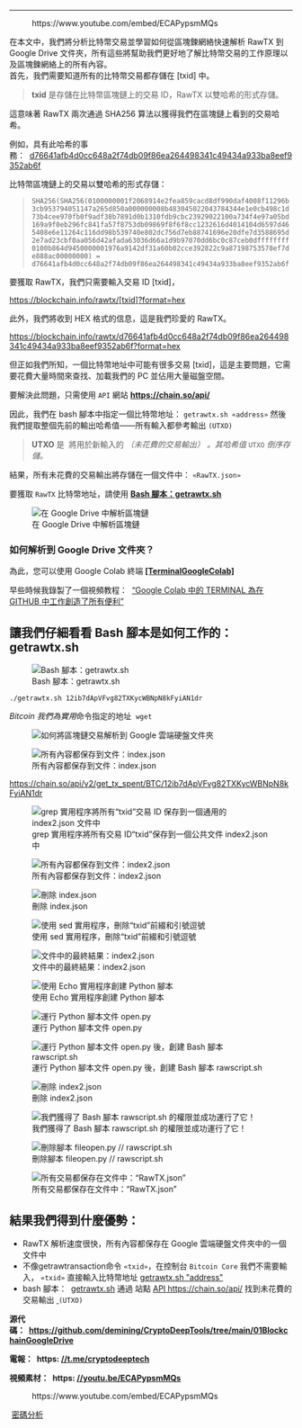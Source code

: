 <!-- wp:separator -->
<hr class="wp-block-separator has-alpha-channel-opacity"/>
<!-- /wp:separator -->

<!-- wp:embed {"url":"https://www.youtube.com/embed/ECAPypsmMQs","type":"rich","providerNameSlug":"вставить-обработчик","responsive":true,"className":"wp-embed-aspect-4-3 wp-has-aspect-ratio"} -->
<figure class="wp-block-embed is-type-rich is-provider-вставить-обработчик wp-block-embed-вставить-обработчик wp-embed-aspect-4-3 wp-has-aspect-ratio"><div class="wp-block-embed__wrapper">
https://www.youtube.com/embed/ECAPypsmMQs
</div></figure>
<!-- /wp:embed -->

<!-- wp:paragraph -->
<p>在本文中，我們將分析比特幣交易並學習如何從區塊鍊網絡快速解析 RawTX 到 Google Drive 文件夾，所有這些將幫助我們更好地了解比特幣交易的工作原理以及區塊鍊網絡上的所有內容。<br>首先，我們需要知道所有的比特幣交易都存儲在 [txid] 中。</p>
<!-- /wp:paragraph -->

<!-- wp:quote -->
<blockquote class="wp-block-quote"><!-- wp:paragraph -->
<p><strong>txid</strong>&nbsp;是存儲在比特幣區塊鏈上的交易 ID，RawTX 以雙哈希的形式存儲。</p>
<!-- /wp:paragraph --></blockquote>
<!-- /wp:quote -->

<!-- wp:paragraph -->
<p>這意味著 RawTX 兩次通過 SHA256 算法以獲得我們在區塊鏈上看到的交易哈希。</p>
<!-- /wp:paragraph -->

<!-- wp:paragraph -->
<p>例如，具有此哈希的事務：&nbsp;&nbsp;<a href="https://www.blockchain.com/btc/tx/d76641afb4d0cc648a2f74db09f86ea264498341c49434a933ba8eef9352ab6f" target="_blank" rel="noreferrer noopener">d76641afb4d0cc648a2f74db09f86ea264498341c49434a933ba8eef9352ab6f</a></p>
<!-- /wp:paragraph -->

<!-- wp:paragraph -->
<p>比特幣區塊鏈上的交易以雙哈希的形式存儲：</p>
<!-- /wp:paragraph -->

<!-- wp:quote -->
<blockquote class="wp-block-quote"><!-- wp:paragraph -->
<p><code>SHA256(SHA256(0100000001f2068914e2fea859cacd8df990daf4008f11296b3cb953794051147a265d850a000000008b483045022043784344e1e0cb498c1d73b4cee970fb0f9adf38b7891d0b1310fdb9cbc23929022100a734f4e97a05bd169a9f0eb296fc841fa57f8753db09869f8f6f8cc1232616d4014104d6597d465408e6e11264c116dd98b539740e802dc756d7eb88741696e20dfe7d3588695d2e7ad23cbf0aa056d42afada63036d66a1d9b97070dd6bc0c87ceb0dffffffff0100b864d9450000001976a9142df31a60b02cce392822c9a87198753578ef7de888ac00000000) = d76641afb4d0cc648a2f74db09f86ea264498341c49434a933ba8eef9352ab6f</code></p>
<!-- /wp:paragraph --></blockquote>
<!-- /wp:quote -->

<!-- wp:paragraph -->
<p>要獲取 RawTX，我們只需要輸入交易 ID [txid]，</p>
<!-- /wp:paragraph -->

<!-- wp:paragraph -->
<p><a href="https://blockchain.info/rawtx/[txid]?format=hex">https://blockchain.info/rawtx/[txid]?format=hex</a></p>
<!-- /wp:paragraph -->

<!-- wp:paragraph -->
<p>此外，我們將收到 HEX 格式的信息，這是我們珍愛的 RawTX。</p>
<!-- /wp:paragraph -->

<!-- wp:paragraph -->
<p><a href="https://blockchain.info/rawtx/d76641afb4d0cc648a2f74db09f86ea264498341c49434a933ba8eef9352ab6f?format=hex">https://blockchain.info/rawtx/d76641afb4d0cc648a2f74db09f86ea264498341c49434a933ba8eef9352ab6f?format=hex</a></p>
<!-- /wp:paragraph -->

<!-- wp:paragraph -->
<p>但正如我們所知，一個比特幣地址中可能有很多交易 [txid]，這是主要問題，它需要花費大量時間來查找、加載我們的 PC 並佔用大量磁盤空間。</p>
<!-- /wp:paragraph -->

<!-- wp:paragraph -->
<p>要解決此問題，只需使用&nbsp;<code>API</code>&nbsp;網站&nbsp;<strong><a href="https://chain.so/api/" target="_blank" rel="noreferrer noopener">https://chain.so/api/</a></strong></p>
<!-- /wp:paragraph -->

<!-- wp:paragraph -->
<p>因此，我們在 bash 腳本中指定一個比特幣地址：&nbsp;<code>getrawtx.sh «address»</code>&nbsp;然後我們提取整個先前的輸出哈希值——所有輸入都參考輸出&nbsp;<code>(UTXO)</code></p>
<!-- /wp:paragraph -->

<!-- wp:quote -->
<blockquote class="wp-block-quote"><!-- wp:paragraph -->
<p><strong>UTXO</strong>&nbsp;是&nbsp;&nbsp;將用於新輸入的&nbsp;<em>（未花費的交易輸出） 。</em><em>其哈希值&nbsp;</em><code>UTXO</code><em>&nbsp;倒序存儲。</em></p>
<!-- /wp:paragraph --></blockquote>
<!-- /wp:quote -->

<!-- wp:paragraph -->
<p>結果，所有未花費的交易輸出將存儲在一個文件中：&nbsp;<code>«RawTX.json»</code></p>
<!-- /wp:paragraph -->

<!-- wp:paragraph -->
<p>要獲取&nbsp;<code>RawTX</code>&nbsp;比特幣地址，請使用&nbsp;<strong><a href="https://github.com/demining/CryptoDeepTools/blob/main/01BlockchainGoogleDrive/getrawtx.sh" target="_blank" rel="noreferrer noopener">Bash 腳本：getrawtx.sh</a></strong></p>
<!-- /wp:paragraph -->

<!-- wp:image -->
<figure class="wp-block-image"><img src="https://habrastorage.org/r/w1560/getpro/habr/upload_files/7e4/268/a3a/7e4268a3ab7e36fc45020c6b222b7611.png" alt="在 Google Drive 中解析區塊鏈" title="在 Google Drive 中解析區塊鏈"/><figcaption class="wp-element-caption">在 Google Drive 中解析區塊鏈</figcaption></figure>
<!-- /wp:image -->

<!-- wp:heading {"level":3} -->
<h3>如何解析到 Google Drive 文件夾？</h3>
<!-- /wp:heading -->

<!-- wp:paragraph -->
<p>為此，您可以使用 Google Colab 終端&nbsp;<strong><a href="https://github.com/demining/TerminalGoogleColab" target="_blank" rel="noreferrer noopener">[TerminalGoogleColab]</a></strong></p>
<!-- /wp:paragraph -->

<!-- wp:paragraph -->
<p>早些時候我錄製了一個視頻教程：&nbsp;&nbsp;<a href="https://www.youtube.com/watch?v=S2D7PI6dK08" target="_blank" rel="noreferrer noopener">“Google Colab 中的 TERMINAL 為在 GITHUB 中工作創造了所有便利”</a></p>
<!-- /wp:paragraph -->

<!-- wp:heading -->
<h2>讓我們仔細看看 Bash 腳本是如何工作的：getrawtx.sh</h2>
<!-- /wp:heading -->

<!-- wp:image -->
<figure class="wp-block-image"><img src="https://habrastorage.org/r/w1560/getpro/habr/upload_files/060/833/01b/06083301bd4339d46a9a62e3d8bd606c.png" alt="Bash 腳本：getrawtx.sh" title="Bash 腳本：getrawtx.sh"/><figcaption class="wp-element-caption">Bash 腳本：getrawtx.sh</figcaption></figure>
<!-- /wp:image -->

<!-- wp:paragraph -->
<p><code>./getrawtx.sh 12ib7dApVFvg82TXKycWBNpN8kFyiAN1dr</code></p>
<!-- /wp:paragraph -->

<!-- wp:paragraph -->
<p><em>Bitcoin 我們為實用</em>命令指定的地址&nbsp;<em></em>&nbsp;<code>wget</code></p>
<!-- /wp:paragraph -->

<!-- wp:image -->
<figure class="wp-block-image"><img src="https://habrastorage.org/r/w1560/getpro/habr/upload_files/b68/785/9f6/b687859f62fd52efdfe6b536cf3040be.png" alt="如何將區塊鏈交易解析到 Google 雲端硬盤文件夾"/></figure>
<!-- /wp:image -->

<!-- wp:image -->
<figure class="wp-block-image"><img src="https://habrastorage.org/r/w1560/getpro/habr/upload_files/338/b5b/10e/338b5b10ebb67a28ce79bcabb7ed4925.png" alt="所有內容都保存到文件：index.json" title="所有內容都保存到文件：index.json"/><figcaption class="wp-element-caption">所有內容都保存到文件：index.json</figcaption></figure>
<!-- /wp:image -->

<!-- wp:paragraph -->
<p><a href="https://chain.so/api/v2/get_tx_spent/BTC/12ib7dApVFvg82TXKycWBNpN8kFyiAN1dr">https://chain.so/api/v2/get_tx_spent/BTC/12ib7dApVFvg82TXKycWBNpN8kFyiAN1dr</a></p>
<!-- /wp:paragraph -->

<!-- wp:image -->
<figure class="wp-block-image"><img src="https://habrastorage.org/r/w1560/getpro/habr/upload_files/073/505/252/07350525294fb491a864ca1d19c4c0f5.png" alt="grep 實用程序將所有“txid”交易 ID 保存到一個通用的 index2.json 文件中  " title="grep 實用程序將所有“txid”交易 ID 保存到一個通用的 index2.json 文件中  "/><figcaption class="wp-element-caption">grep 實用程序將所有交易 ID“txid”保存到一個公共文件 index2.json 中</figcaption></figure>
<!-- /wp:image -->

<!-- wp:image -->
<figure class="wp-block-image"><img src="https://habrastorage.org/r/w1560/getpro/habr/upload_files/b0e/fa6/edb/b0efa6edbf242f2f6f70bc1cc8b87640.png" alt="所有內容都保存到文件：index2.json" title="所有內容都保存到文件：index2.json"/><figcaption class="wp-element-caption">所有內容都保存到文件：index2.json</figcaption></figure>
<!-- /wp:image -->

<!-- wp:image -->
<figure class="wp-block-image"><img src="https://habrastorage.org/r/w1560/getpro/habr/upload_files/4cb/904/b7a/4cb904b7a36460710dd6d51679c8317f.png" alt="刪除 index.json" title="刪除 index.json"/><figcaption class="wp-element-caption">刪除 index.json</figcaption></figure>
<!-- /wp:image -->

<!-- wp:image -->
<figure class="wp-block-image"><img src="https://habrastorage.org/r/w1560/getpro/habr/upload_files/395/b95/c44/395b95c44bc13e60cbc0abb38c38108b.png" alt="使用 sed 實用程序，刪除“txid”前綴和引號逗號" title="使用 sed 實用程序，刪除“txid”前綴和引號逗號"/><figcaption class="wp-element-caption">使用 sed 實用程序，刪除“txid”前綴和引號逗號</figcaption></figure>
<!-- /wp:image -->

<!-- wp:image -->
<figure class="wp-block-image"><img src="https://habrastorage.org/r/w1560/getpro/habr/upload_files/951/b67/986/951b6798689d0b357259abf07e711b5a.png" alt="文件中的最終結果：index2.json" title="文件中的最終結果：index2.json"/><figcaption class="wp-element-caption">文件中的最終結果：index2.json</figcaption></figure>
<!-- /wp:image -->

<!-- wp:image -->
<figure class="wp-block-image"><img src="https://habrastorage.org/r/w1560/getpro/habr/upload_files/375/856/5cf/3758565cfb656de3fcc0069574fbd93c.png" alt="使用 Echo 實用程序創建 Python 腳本" title="使用 Echo 實用程序創建 Python 腳本"/><figcaption class="wp-element-caption">使用 Echo 實用程序創建 Python 腳本</figcaption></figure>
<!-- /wp:image -->

<!-- wp:image -->
<figure class="wp-block-image"><img src="https://habrastorage.org/r/w1560/getpro/habr/upload_files/9f0/a0f/a55/9f0a0fa556623a5c9e436c0f0c118161.png" alt="運行 Python 腳本文件 open.py" title="運行 Python 腳本文件 open.py"/><figcaption class="wp-element-caption">運行 Python 腳本文件 open.py</figcaption></figure>
<!-- /wp:image -->

<!-- wp:image -->
<figure class="wp-block-image"><img src="https://habrastorage.org/r/w1560/getpro/habr/upload_files/8cf/23f/c9c/8cf23fc9ce47c1fc907eb723b13c7c23.png" alt="運行 Python 腳本文件 open.py 後，創建 Bash 腳本 rawscript.sh" title="運行 Python 腳本文件 open.py 後，創建 Bash 腳本 rawscript.sh"/><figcaption class="wp-element-caption">運行 Python 腳本文件 open.py 後，創建 Bash 腳本 rawscript.sh</figcaption></figure>
<!-- /wp:image -->

<!-- wp:image -->
<figure class="wp-block-image"><img src="https://habrastorage.org/r/w1560/getpro/habr/upload_files/35a/f1b/200/35af1b20063d6255c73c95b6628cd111.png" alt="刪除 index2.json" title="刪除 index2.json"/><figcaption class="wp-element-caption">刪除 index2.json</figcaption></figure>
<!-- /wp:image -->

<!-- wp:image -->
<figure class="wp-block-image"><img src="https://habrastorage.org/r/w1560/getpro/habr/upload_files/e63/b09/091/e63b090910e9e2e08d47b61d0ceb065c.png" alt="我們獲得了 Bash 腳本 rawscript.sh 的權限並成功運行了它！" title="我們獲得了 Bash 腳本 rawscript.sh 的權限並成功運行了它！"/><figcaption class="wp-element-caption">我們獲得了 Bash 腳本 rawscript.sh 的權限並成功運行了它！</figcaption></figure>
<!-- /wp:image -->

<!-- wp:image -->
<figure class="wp-block-image"><img src="https://habrastorage.org/r/w1560/getpro/habr/upload_files/f03/a8d/9c2/f03a8d9c2ecb1e3576e388c59bf33374.png" alt="刪除腳本 fileopen.py // rawscript.sh" title="刪除腳本 fileopen.py // rawscript.sh"/><figcaption class="wp-element-caption">刪除腳本 fileopen.py // rawscript.sh</figcaption></figure>
<!-- /wp:image -->

<!-- wp:image -->
<figure class="wp-block-image"><img src="https://habrastorage.org/r/w1560/getpro/habr/upload_files/e91/ddd/baa/e91dddbaa475462a42032e3b0f87cbc5.png" alt="所有交易都保存在文件中：“RawTX.json”" title="所有交易都保存在文件中：“RawTX.json”"/><figcaption class="wp-element-caption">所有交易都保存在文件中：“RawTX.json”</figcaption></figure>
<!-- /wp:image -->

<!-- wp:heading -->
<h2>結果我們得到什麼優勢：</h2>
<!-- /wp:heading -->

<!-- wp:list -->
<ul><!-- wp:list-item -->
<li>RawTX 解析速度很快，所有內容都保存在 Google 雲端硬盤文件夾中的一個文件中</li>
<!-- /wp:list-item -->

<!-- wp:list-item -->
<li>不像getrawtransaction命令&nbsp;<code>«txid»</code>，在控制台&nbsp;<code>Bitcoin Сore</code>&nbsp;我們不需要輸入，&nbsp;<code>«txid»</code>&nbsp;直接輸入比特幣地址&nbsp;<a href="https://github.com/demining/CryptoDeepTools/tree/main/01BlockchainGoogleDrive" target="_blank" rel="noreferrer noopener">getrawtx.sh "address"</a></li>
<!-- /wp:list-item -->

<!-- wp:list-item -->
<li>bash 腳本：&nbsp;&nbsp;<a href="https://github.com/demining/CryptoDeepTools/tree/main/01BlockchainGoogleDrive" target="_blank" rel="noreferrer noopener">getrawtx.sh</a>&nbsp;通過&nbsp;站點&nbsp;<a href="https://chain.so/api/" target="_blank" rel="noreferrer noopener">API&nbsp;</a><a href="https://chain.so/api/" target="_blank" rel="noreferrer noopener">https://chain.so/api/</a>&nbsp;找到未花費的交易輸出&nbsp;<a href="https://chain.so/api/">&nbsp;</a><a href="https://chain.so/api/" target="_blank" rel="noreferrer noopener"></a><code>(UTXO)</code></li>
<!-- /wp:list-item --></ul>
<!-- /wp:list -->

<!-- wp:paragraph -->
<p><strong>源代碼：&nbsp;&nbsp;<a href="https://github.com/demining/CryptoDeepTools/tree/main/01BlockchainGoogleDrive" target="_blank" rel="noreferrer noopener">https://github.com/demining/CryptoDeepTools/tree/main/01BlockchainGoogleDrive</a></strong></p>
<!-- /wp:paragraph -->

<!-- wp:paragraph -->
<p><strong>電報：&nbsp; https:&nbsp;<a href="https://t.me/cryptodeeptech" target="_blank" rel="noreferrer noopener">//t.me/cryptodeeptech</a></strong></p>
<!-- /wp:paragraph -->

<!-- wp:paragraph -->
<p><strong>視頻素材：&nbsp; https:&nbsp;<a href="https://youtu.be/ECAPypsmMQs" target="_blank" rel="noreferrer noopener">//youtu.be/ECAPypsmMQs</a></strong></p>
<!-- /wp:paragraph -->

<!-- wp:embed {"url":"https://www.youtube.com/embed/ECAPypsmMQs","type":"rich","providerNameSlug":"вставить-обработчик","responsive":true,"className":"wp-embed-aspect-4-3 wp-has-aspect-ratio"} -->
<figure class="wp-block-embed is-type-rich is-provider-вставить-обработчик wp-block-embed-вставить-обработчик wp-embed-aspect-4-3 wp-has-aspect-ratio"><div class="wp-block-embed__wrapper">
https://www.youtube.com/embed/ECAPypsmMQs
</div></figure>
<!-- /wp:embed -->

<!-- wp:paragraph -->
<p>&nbsp;<a href="https://cryptodeep.ru/category/%d0%ba%d1%80%d0%b8%d0%bf%d1%82%d0%be%d0%b0%d0%bd%d0%b0%d0%bb%d0%b8%d0%b7/">密碼分析</a></p>
<!-- /wp:paragraph -->
